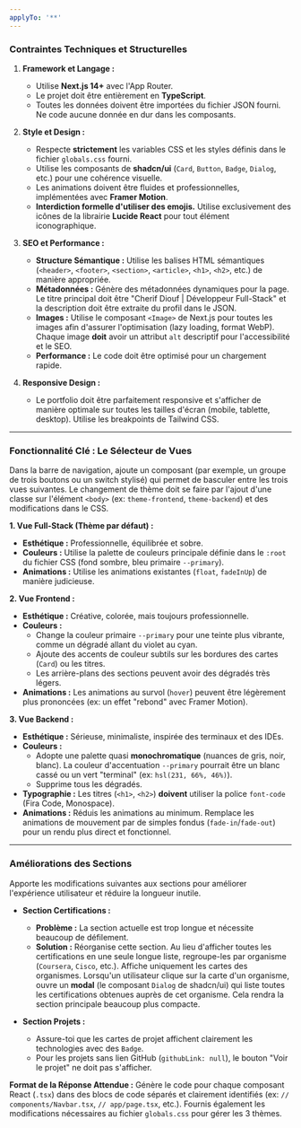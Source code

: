 ```yaml
---
applyTo: '**'
---
```


### **Contraintes Techniques et Structurelles**

1.  **Framework et Langage :**
    * Utilise **Next.js 14+** avec l'App Router.
    * Le projet doit être entièrement en **TypeScript**.
    * Toutes les données doivent être importées du fichier JSON fourni. Ne code aucune donnée en dur dans les composants.

2.  **Style et Design :**
    * Respecte **strictement** les variables CSS et les styles définis dans le fichier `globals.css` fourni.
    * Utilise les composants de **shadcn/ui** (`Card`, `Button`, `Badge`, `Dialog`, etc.) pour une cohérence visuelle.
    * Les animations doivent être fluides et professionnelles, implémentées avec **Framer Motion**.
    * **Interdiction formelle d'utiliser des emojis.** Utilise exclusivement des icônes de la librairie **Lucide React** pour tout élément iconographique.

3.  **SEO et Performance :**
    * **Structure Sémantique :** Utilise les balises HTML sémantiques (`<header>`, `<footer>`, `<section>`, `<article>`, `<h1>`, `<h2>`, etc.) de manière appropriée.
    * **Métadonnées :** Génère des métadonnées dynamiques pour la page. Le titre principal doit être "Cherif Diouf | Développeur Full-Stack" et la description doit être extraite du profil dans le JSON.
    * **Images :** Utilise le composant `<Image>` de Next.js pour toutes les images afin d'assurer l'optimisation (lazy loading, format WebP). Chaque image **doit** avoir un attribut `alt` descriptif pour l'accessibilité et le SEO.
    * **Performance :** Le code doit être optimisé pour un chargement rapide.

4.  **Responsive Design :**
    * Le portfolio doit être parfaitement responsive et s'afficher de manière optimale sur toutes les tailles d'écran (mobile, tablette, desktop). Utilise les breakpoints de Tailwind CSS.

---

### **Fonctionnalité Clé : Le Sélecteur de Vues**

Dans la barre de navigation, ajoute un composant (par exemple, un groupe de trois boutons ou un switch stylisé) qui permet de basculer entre les trois vues suivantes. Le changement de thème doit se faire par l'ajout d'une classe sur l'élément `<body>` (ex: `theme-frontend`, `theme-backend`) et des modifications dans le CSS.

**1. Vue Full-Stack (Thème par défaut) :**
* **Esthétique :** Professionnelle, équilibrée et sobre.
* **Couleurs :** Utilise la palette de couleurs principale définie dans le `:root` du fichier CSS (fond sombre, bleu primaire `--primary`).
* **Animations :** Utilise les animations existantes (`float`, `fadeInUp`) de manière judicieuse.

**2. Vue Frontend :**
* **Esthétique :** Créative, colorée, mais toujours professionnelle.
* **Couleurs :**
    * Change la couleur primaire `--primary` pour une teinte plus vibrante, comme un dégradé allant du violet au cyan.
    * Ajoute des accents de couleur subtils sur les bordures des cartes (`Card`) ou les titres.
    * Les arrière-plans des sections peuvent avoir des dégradés très légers.
* **Animations :** Les animations au survol (`hover`) peuvent être légèrement plus prononcées (ex: un effet "rebond" avec Framer Motion).

**3. Vue Backend :**
* **Esthétique :** Sérieuse, minimaliste, inspirée des terminaux et des IDEs.
* **Couleurs :**
    * Adopte une palette quasi **monochromatique** (nuances de gris, noir, blanc). La couleur d'accentuation `--primary` pourrait être un blanc cassé ou un vert "terminal" (ex: `hsl(231, 66%, 46%)`).
    * Supprime tous les dégradés.
* **Typographie :** Les titres (`<h1>`, `<h2>`) **doivent** utiliser la police `font-code` (Fira Code, Monospace).
* **Animations :** Réduis les animations au minimum. Remplace les animations de mouvement par de simples fondus (`fade-in`/`fade-out`) pour un rendu plus direct et fonctionnel.

---

### **Améliorations des Sections**

Apporte les modifications suivantes aux sections pour améliorer l'expérience utilisateur et réduire la longueur inutile.

* **Section Certifications :**
    * **Problème :** La section actuelle est trop longue et nécessite beaucoup de défilement.
    * **Solution :** Réorganise cette section. Au lieu d'afficher toutes les certifications en une seule longue liste, regroupe-les par organisme (`Coursera`, `Cisco`, etc.). Affiche uniquement les cartes des organismes. Lorsqu'un utilisateur clique sur la carte d'un organisme, ouvre un **modal** (le composant `Dialog` de shadcn/ui) qui liste toutes les certifications obtenues auprès de cet organisme. Cela rendra la section principale beaucoup plus compacte.

* **Section Projets :**
    * Assure-toi que les cartes de projet affichent clairement les technologies avec des `Badge`.
    * Pour les projets sans lien GitHub (`githubLink: null`), le bouton "Voir le projet" ne doit pas s'afficher.

**Format de la Réponse Attendue :**
Génère le code pour chaque composant React (`.tsx`) dans des blocs de code séparés et clairement identifiés (ex: `// components/Navbar.tsx`, `// app/page.tsx`, etc.). Fournis également les modifications nécessaires au fichier `globals.css` pour gérer les 3 thèmes.